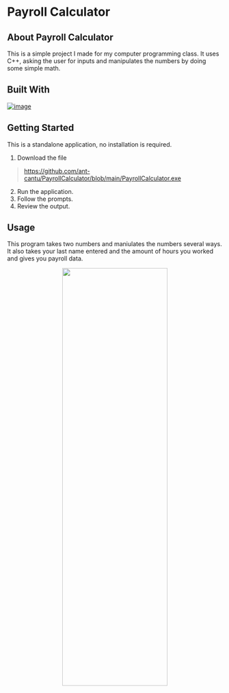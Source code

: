 # Payroll Calculator

## About Payroll Calculator

This is a simple project I made for my computer programming class.
It uses C++, asking the user for inputs and manipulates the numbers by doing some simple math.

## Built With

[![image](https://skillicons.dev/icons?i=cpp,visualstudio)](https://skillicons.dev)


## Getting Started

This is a standalone application, no installation is required.

1. Download the file
> https://github.com/ant-cantu/PayrollCalculator/blob/main/PayrollCalculator.exe

2. Run the application.
3. Follow the prompts.
4. Review the output.

## Usage

This program takes two numbers and maniulates the numbers several ways. 
It also takes your last name entered and the amount of hours you worked and gives you payroll data.

<p align="center">
<img src="https://github.com/ant-cantu/PayrollCalculator/assets/137722821/26a9080b-2678-45e1-8ab4-577fecb73d52" width="70%" height="50%"></img>
</p>
